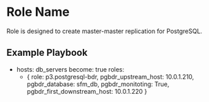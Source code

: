 Role Name
=========

Role is designed to create master-master replication for PostgreSQL.

Example Playbook
----------------


- hosts: db_servers
  become: true
  roles:
     - {
       role: p3.postgresql-bdr,
       pgbdr_upstream_host: 10.0.1.210,
       pgbdr_database: sfm_db,
       pgbdr_monitoting: True,
       pgbdr_first_downstream_host: 10.0.1.220
     }

